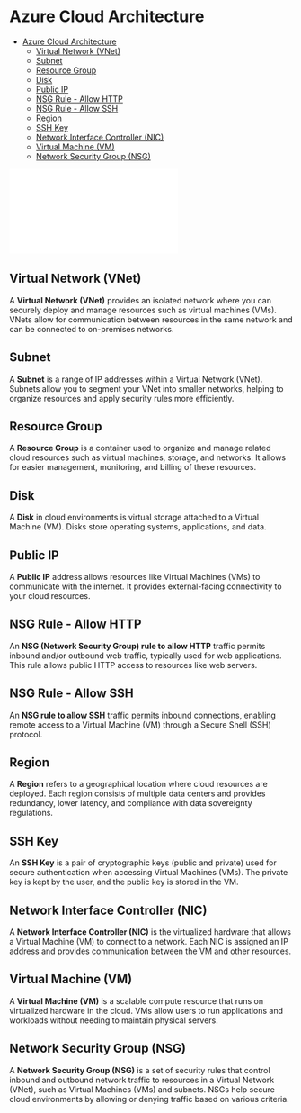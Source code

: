 # Azure Cloud Architecture

- [Azure Cloud Architecture](#azure-cloud-architecture)
  - [Virtual Network (VNet)](#virtual-network-vnet)
  - [Subnet](#subnet)
  - [Resource Group](#resource-group)
  - [Disk](#disk)
  - [Public IP](#public-ip)
  - [NSG Rule - Allow HTTP](#nsg-rule---allow-http)
  - [NSG Rule - Allow SSH](#nsg-rule---allow-ssh)
  - [Region](#region)
  - [SSH Key](#ssh-key)
  - [Network Interface Controller (NIC)](#network-interface-controller-nic)
  - [Virtual Machine (VM)](#virtual-machine-vm)
  - [Network Security Group (NSG)](#network-security-group-nsg)

![text](../images/vm_architecture_diagram.pdf)

## Virtual Network (VNet)

A **Virtual Network (VNet)** provides an isolated network where you can securely deploy and manage resources such as virtual machines (VMs). VNets allow for communication between resources in the same network and can be connected to on-premises networks.

## Subnet

A **Subnet** is a range of IP addresses within a Virtual Network (VNet). Subnets allow you to segment your VNet into smaller networks, helping to organize resources and apply security rules more efficiently.

## Resource Group

A **Resource Group** is a container used to organize and manage related cloud resources such as virtual machines, storage, and networks. It allows for easier management, monitoring, and billing of these resources.

## Disk

A **Disk** in cloud environments is virtual storage attached to a Virtual Machine (VM). Disks store operating systems, applications, and data.

## Public IP

A **Public IP** address allows resources like Virtual Machines (VMs) to communicate with the internet. It provides external-facing connectivity to your cloud resources.

## NSG Rule - Allow HTTP

An **NSG (Network Security Group) rule to allow HTTP** traffic permits inbound and/or outbound web traffic, typically used for web applications. This rule allows public HTTP access to resources like web servers.

## NSG Rule - Allow SSH

An **NSG rule to allow SSH** traffic permits inbound connections, enabling remote access to a Virtual Machine (VM) through a Secure Shell (SSH) protocol.

## Region

A **Region** refers to a geographical location where cloud resources are deployed. Each region consists of multiple data centers and provides redundancy, lower latency, and compliance with data sovereignty regulations.

## SSH Key

An **SSH Key** is a pair of cryptographic keys (public and private) used for secure authentication when accessing Virtual Machines (VMs). The private key is kept by the user, and the public key is stored in the VM.

## Network Interface Controller (NIC)

A **Network Interface Controller (NIC)** is the virtualized hardware that allows a Virtual Machine (VM) to connect to a network. Each NIC is assigned an IP address and provides communication between the VM and other resources.

## Virtual Machine (VM)

A **Virtual Machine (VM)** is a scalable compute resource that runs on virtualized hardware in the cloud. VMs allow users to run applications and workloads without needing to maintain physical servers.

## Network Security Group (NSG)

A **Network Security Group (NSG)** is a set of security rules that control inbound and outbound network traffic to resources in a Virtual Network (VNet), such as Virtual Machines (VMs) and subnets. NSGs help secure cloud environments by allowing or denying traffic based on various criteria.
